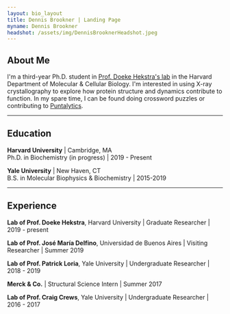 ```yaml
---
layout: bio_layout
title: Dennis Brookner | Landing Page
myname: Dennis Brookner
headshot: /assets/img/DennisBrooknerHeadshot.jpeg
---
```


## About Me

I'm a third-year Ph.D. student in [Prof. Doeke Hekstra's lab](https://hekstralab.fas.harvard.edu) in the Harvard Department of Molecular & Cellular Biology. I'm interested in using X-ray crystallography to explore how protein structure and dynamics contribute to function. In my spare time, I can be found doing crossword puzzles or contributing to [Puntalytics](https://twitter.com/ThePuntRunts).  
  
---
  
## Education

**Harvard University** \| Cambridge, MA  
Ph.D. in Biochemistry (in progress) \| 2019 - Present
  
**Yale University** \| New Haven, CT  
B.S. in Molecular Biophysics & Biochemistry \| 2015-2019  
  
---
  
## Experience

**Lab of Prof. Doeke Hekstra**, Harvard University \| Graduate Researcher \| 2019 - present

**Lab of Prof. José María Delfino**, Universidad de Buenos Aires \| Visiting Researcher \| Summer 2019

**Lab of Prof. Patrick Loria**, Yale University \| Undergraduate Researcher \| 2018 - 2019

**Merck & Co.** \| Structural Science Intern \| Summer 2017

**Lab of Prof. Craig Crews**, Yale University \| Undergraduate Researcher \| 2016 - 2017
